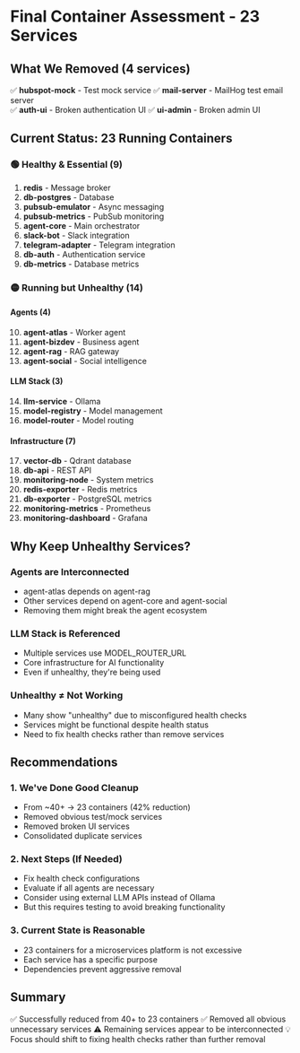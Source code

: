 # Final Container Assessment - 23 Services

## What We Removed (4 services)
✅ **hubspot-mock** - Test mock service
✅ **mail-server** - MailHog test email server  
✅ **auth-ui** - Broken authentication UI
✅ **ui-admin** - Broken admin UI

## Current Status: 23 Running Containers

### 🟢 Healthy & Essential (9)
1. **redis** - Message broker
2. **db-postgres** - Database
3. **pubsub-emulator** - Async messaging
4. **pubsub-metrics** - PubSub monitoring
5. **agent-core** - Main orchestrator
6. **slack-bot** - Slack integration
7. **telegram-adapter** - Telegram integration
8. **db-auth** - Authentication service
9. **db-metrics** - Database metrics

### 🟡 Running but Unhealthy (14)
#### Agents (4)
10. **agent-atlas** - Worker agent
11. **agent-bizdev** - Business agent
12. **agent-rag** - RAG gateway
13. **agent-social** - Social intelligence

#### LLM Stack (3)
14. **llm-service** - Ollama
15. **model-registry** - Model management
16. **model-router** - Model routing

#### Infrastructure (7)
17. **vector-db** - Qdrant database
18. **db-api** - REST API
19. **monitoring-node** - System metrics
20. **redis-exporter** - Redis metrics
21. **db-exporter** - PostgreSQL metrics
22. **monitoring-metrics** - Prometheus
23. **monitoring-dashboard** - Grafana

## Why Keep Unhealthy Services?

### Agents are Interconnected
- agent-atlas depends on agent-rag
- Other services depend on agent-core and agent-social
- Removing them might break the agent ecosystem

### LLM Stack is Referenced
- Multiple services use MODEL_ROUTER_URL
- Core infrastructure for AI functionality
- Even if unhealthy, they're being used

### Unhealthy ≠ Not Working
- Many show "unhealthy" due to misconfigured health checks
- Services might be functional despite health status
- Need to fix health checks rather than remove services

## Recommendations

### 1. We've Done Good Cleanup
- From ~40+ → 23 containers (42% reduction)
- Removed obvious test/mock services
- Removed broken UI services
- Consolidated duplicate services

### 2. Next Steps (If Needed)
- Fix health check configurations
- Evaluate if all agents are necessary
- Consider using external LLM APIs instead of Ollama
- But this requires testing to avoid breaking functionality

### 3. Current State is Reasonable
- 23 containers for a microservices platform is not excessive
- Each service has a specific purpose
- Dependencies prevent aggressive removal

## Summary
✅ Successfully reduced from 40+ to 23 containers
✅ Removed all obvious unnecessary services
⚠️ Remaining services appear to be interconnected
💡 Focus should shift to fixing health checks rather than further removal